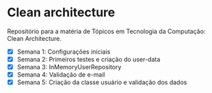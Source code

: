 # Clean architecture

Repositório para a matéria de Tópicos em Tecnologia da Computação: Clean Architecture.
<br>


- [x] Semana 1: Configurações iniciais
- [x] Semana 2: Primeiros testes e criação do user-data
- [x] Semana 3: InMemoryUserRepository
- [x] Semana 4: Validação de e-mail
- [x] Semana 5: Criação da classe usuário e validação dos dados